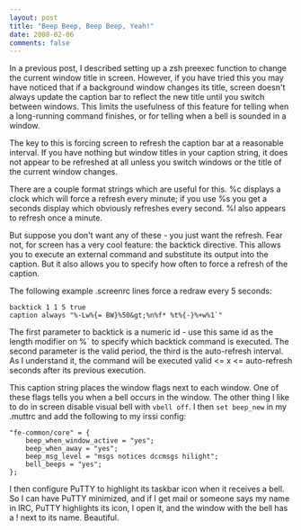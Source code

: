 ```yaml
---
layout: post
title: "Beep Beep, Beep Beep, Yeah!"
date: 2008-02-06
comments: false
---
```

In a previous post, I described setting up a zsh preexec function to change the current window title in screen. However, if you have tried this you may have noticed that if a background window changes its title, screen doesn't always update the caption bar to reflect the new title until you switch between windows. This limits the usefulness of this feature for telling when a long-running command finishes, or for telling when a bell is sounded in a window.




The key to this is forcing screen to refresh the caption bar at a reasonable interval. If you have nothing but window titles in your caption string, it does not appear to be refreshed at all unless you switch windows or the title of the current window changes.




There are a couple format strings which are useful for this. %c displays a clock which will force a refresh every minute; if you use %s you get a seconds display which obviously refreshes every second. %l also appears to refresh once a minute.




But suppose you don't want any of these - you just want the refresh. Fear not, for screen has a very cool feature: the backtick directive. This allows you to execute an external command and substitute its output into the caption. But it also allows you to specify how often to force a refresh of the caption.




The following example .screenrc lines force a redraw every 5 seconds:



    backtick 1 1 5 true
    caption always "%-Lw%{= BW}%50&gt;%n%f* %t%{-}%+w%1`"
    





The first parameter to backtick is a numeric id - use this same id as the length modifier on %\` to specify which backtick command is executed. The second parameter is the valid period, the third is the auto-refresh interval. As I understand it, the command will be executed valid &lt;= x &lt;= auto-refresh seconds after its previous execution.




This caption string places the window flags next to each window. One of these flags tells you when a bell occurs in the window. The other thing I like to do in screen disable visual bell with `vbell off`. I then `set beep_new` in my .muttrc and add the following to my irssi config:



    "fe-common/core" = {
        beep_when_window_active = "yes";
        beep_when_away = "yes";
        beep_msg_level = "msgs notices dccmsgs hilight";
        bell_beeps = "yes";
    };
    





I then configure PuTTY to highlight its taskbar icon when it receives a bell. So I can have PuTTY minimized, and if I get mail or someone says my name in IRC, PuTTY highlights its icon, I open it, and the window with the bell has a ! next to its name. Beautiful.
